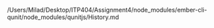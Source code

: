 /Users/Milad/Desktop/ITP404/Assignment4/node_modules/ember-cli-qunit/node_modules/qunitjs/History.md